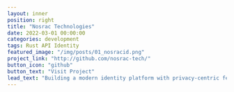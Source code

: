 ```yaml
---
layout: inner
position: right
title: "Nosrac Technologies"
date: 2022-03-01 00:00:00
categories: development
tags: Rust API Identity
featured_image: "/img/posts/01_nosracid.png"
project_link: "http://github.com/nosrac-tech/"
button_icon: "github"
button_text: "Visit Project"
lead_text: "Building a modern identity platform with privacy-centric features."
---
```


